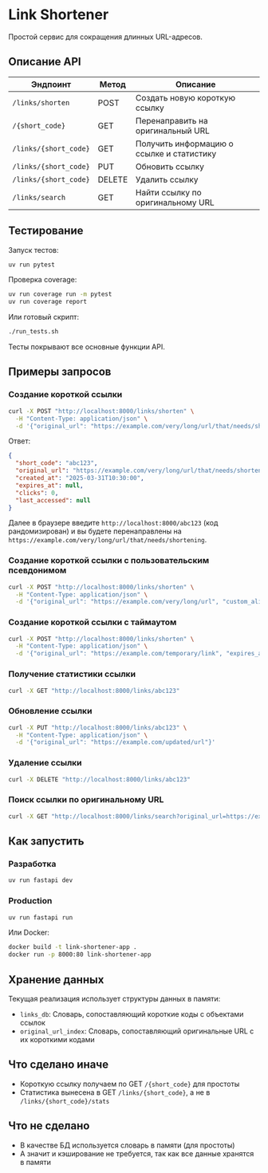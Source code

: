 # Link Shortener

Простой сервис для сокращения длинных URL-адресов.

## Описание API

| Эндпоинт | Метод | Описание |
|----------|--------|-------------|
| `/links/shorten` | POST | Создать новую короткую ссылку |
| `/{short_code}` | GET | Перенаправить на оригинальный URL |
| `/links/{short_code}` | GET | Получить информацию о ссылке и статистику |
| `/links/{short_code}` | PUT | Обновить ссылку |
| `/links/{short_code}` | DELETE | Удалить ссылку |
| `/links/search` | GET | Найти ссылку по оригинальному URL |

## Тестирование

Запуск тестов:

```bash
uv run pytest
```

Проверка coverage:

```bash
uv run coverage run -m pytest
uv run coverage report
```

Или готовый скрипт:

```bash
./run_tests.sh
```

Тесты покрывают все основные функции API.

## Примеры запросов

### Создание короткой ссылки

```bash
curl -X POST "http://localhost:8000/links/shorten" \
  -H "Content-Type: application/json" \
  -d '{"original_url": "https://example.com/very/long/url/that/needs/shortening"}'
```

Ответ:
```json
{
  "short_code": "abc123",
  "original_url": "https://example.com/very/long/url/that/needs/shortening",
  "created_at": "2025-03-31T10:30:00",
  "expires_at": null,
  "clicks": 0,
  "last_accessed": null
}
```

Далее в браузере введите `http://localhost:8000/abc123` (код рандомизирован) и вы будете перенаправлены на `https://example.com/very/long/url/that/needs/shortening`.

### Создание короткой ссылки с пользовательским псевдонимом

```bash
curl -X POST "http://localhost:8000/links/shorten" \
  -H "Content-Type: application/json" \
  -d '{"original_url": "https://example.com/very/long/url", "custom_alias": "mylink"}'
```

### Создание короткой ссылки с таймаутом

```bash
curl -X POST "http://localhost:8000/links/shorten" \
  -H "Content-Type: application/json" \
  -d '{"original_url": "https://example.com/temporary/link", "expires_at": "2025-04-30T23:59:59"}'
```

### Получение статистики ссылки

```bash
curl -X GET "http://localhost:8000/links/abc123"
```

### Обновление ссылки

```bash
curl -X PUT "http://localhost:8000/links/abc123" \
  -H "Content-Type: application/json" \
  -d '{"original_url": "https://example.com/updated/url"}'
```

### Удаление ссылки

```bash
curl -X DELETE "http://localhost:8000/links/abc123"
```

### Поиск ссылки по оригинальному URL

```bash
curl -X GET "http://localhost:8000/links/search?original_url=https://example.com/very/long/url"
```

## Как запустить

### Разработка

```bash
uv run fastapi dev
```

### Production

```bash
uv run fastapi run
```

Или Docker:

```bash
docker build -t link-shortener-app .
docker run -p 8000:80 link-shortener-app
```

## Хранение данных

Текущая реализация использует структуры данных в памяти:

- `links_db`: Словарь, сопоставляющий короткие коды с объектами ссылок
- `original_url_index`: Словарь, сопоставляющий оригинальные URL с их короткими кодами

## Что сделано иначе

- Короткую ссылку получаем по GET `/{short_code}` для простоты
- Статистика вынесена в GET `/links/{short_code}`, а не в `/links/{short_code}/stats`

## Что не сделано

- В качестве БД используется словарь в памяти (для простоты)
- А значит и кэширование не требуется, так как все данные хранятся в памяти
